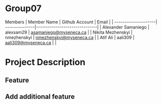 # Group07
Members
|      Member Name     | Github Account |           Email               |
| ---------------------| ---------------|-------------------------------|
| Alexander Samaniego  | alexsam29      | asamaniego@myseneca.ca        |
| Nikita Mezhenskyi    | nmezhenskyi    | nmezhenskyi@myseneca.ca       |
| Atif Ali             | aali309        | aali309@myseneca.ca           |
|


# Project Description

## Feature

## Add additional feature
